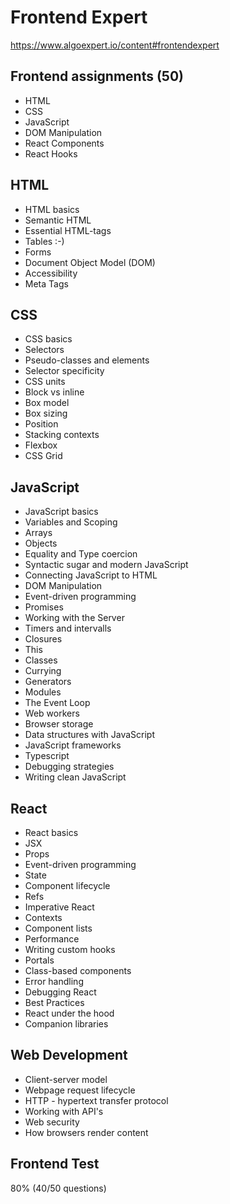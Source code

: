 # Frontend Expert

https://www.algoexpert.io/content#frontendexpert

## Frontend assignments (50)

- HTML
- CSS
- JavaScript
- DOM Manipulation
- React Components
- React Hooks

## HTML

- HTML basics
- Semantic HTML
- Essential HTML-tags
- Tables :-)
- Forms
- Document Object Model (DOM)
- Accessibility
- Meta Tags

## CSS

- CSS basics
- Selectors
- Pseudo-classes and elements
- Selector specificity
- CSS units
- Block vs inline
- Box model
- Box sizing
- Position
- Stacking contexts
- Flexbox
- CSS Grid

## JavaScript

- JavaScript basics
- Variables and Scoping
- Arrays
- Objects
- Equality and Type coercion
- Syntactic sugar and modern JavaScript
- Connecting JavaScript to HTML
- DOM Manipulation
- Event-driven programming
- Promises
- Working with the Server
- Timers and intervalls
- Closures
- This
- Classes
- Currying
- Generators
- Modules
- The Event Loop
- Web workers
- Browser storage
- Data structures with JavaScript
- JavaScript frameworks
- Typescript
- Debugging strategies
- Writing clean JavaScript

## React

- React basics
- JSX
- Props
- Event-driven programming
- State
- Component lifecycle
- Refs
- Imperative React
- Contexts
- Component lists
- Performance
- Writing custom hooks
- Portals
- Class-based components
- Error handling
- Debugging React
- Best Practices
- React under the hood
- Companion libraries

## Web Development

- Client-server model
- Webpage request lifecycle
- HTTP - hypertext transfer protocol
- Working with API's
- Web security
- How browsers render content

## Frontend Test

80% (40/50 questions)
